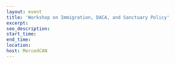 ```yaml
---
layout: event
title: 'Workshop on Immigration, DACA, and Sanctuary Policy'
excerpt:
seo_description:
start_time:
end_time:
location:
host: MercedCAN
---
```



